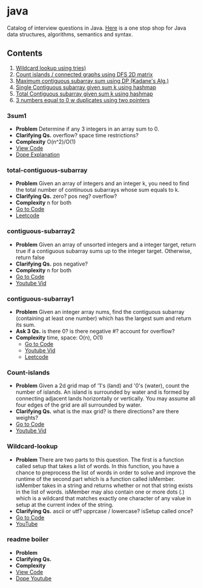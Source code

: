# java
Catalog of interview questions in Java. [Here](_cheatsheet.md) is a one stop shop for Java data structures, algorithms, semantics and syntax.

## Contents
1. [Wildcard lookup using tries)](#Wildcard-lookup)
2. [Count islands / connected graphs using DFS 2D matrix](#Count-islands)
3. [Maximum contiguous subarray sum using DP (Kadane's Alg.)](#contiguous-subarray1)
4. [Single Contiguous subarray given sum k using hashmap](#contiguous-subarray2)
5. [Total Contiguous subarray given sum k using hashmap](#total-contiguous-subarray)
6. [3 numbers equal to 0 w duplicates using two pointers](#3sum1)

### 3sum1
- **Problem** Determine if any 3 integers in an array sum to 0.
- **Clarifying Qs.** overflow? space time restrictions?
- **Complexity** O(n^2)/O(1)
- [View Code](3sum1.java)
- [Dope Explanation](https://leetcode.com/problems/3sum/discuss/304552/O(n2)-time-O(1)-space-solution)

### total-contiguous-subarray
- **Problem** Given an array of integers and an integer k, you need to find the total number of continuous subarrays whose sum equals to k.
- **Clarifying Qs.** zero? pos neg? overflow?
- **Complexity** n for both
- [Go to Code](total-contiguous-subarray.java)
- [Leetcode](https://leetcode.com/problems/subarray-sum-equals-k/)

### contiguous-subarray2
- **Problem** Given an array of unsorted integers and a integer target, return true if a contiguous subarray sums up to the integer target. Otherwise, return false
- **Clarifying Qs.** pos negative?
- **Complexity** n for both
- [Go to Code](contiguous-subarray2.java)
- [Youtube Vid](https://www.youtube.com/watch?v=HJDlxZNe1UI)

### contiguous-subarray1
- **Problem** Given an integer array nums, find the contiguous subarray (containing at least one number) which has the largest sum and return its sum.
- **Ask 3 Qs.** is there 0? is there negative #? account for overflow?
- **Complexity** time, space: O(n), O(1)
  + [Go to Code](contiguous-subarray1.java)
  + [Youtube Vid](https://www.youtube.com/watch?v=2MmGzdiKR9Y)
  - [Leetcode](https://leetcode.com/problems/maximum-subarray/)

### Count-islands
- **Problem** Given a 2d grid map of '1's (land) and '0's (water), count the number of islands. An island is surrounded by water and is formed by connecting adjacent lands horizontally or vertically. You may assume all four edges of the grid are all surrounded by water.
- **Clarifying Qs.** what is the max grid? is there directions? are there weights?
- [Go to Code](countIslands.java)
- [Youtube Vid](https://www.youtube.com/watch?v=o8S2bO3pmO4)

### Wildcard-lookup
 - **Problem** There are two parts to this question. The first is a function called setup that takes a list of words. In this function, you have a chance to preprocess the list of words in order to solve and improve the runtime of the second part which is a function called isMember. isMember takes in a string and returns whether or not that string exists in the list of words. isMember may also contain one or more dots (.) which is a wildcard that matches exactly one character of any value in setup at the current index of the string.
- **Clarifying Qs.** ascii or utf? upprcase / lowercase? isSetup called once?
- [Go to Code](wildcardLookup.java)
- [YouTube](https://www.youtube.com/watch?v=Xt2ouYSxWkw)




### readme boiler
- **Problem**
- **Clarifying Qs.**
- **Complexity**
- [View Code]()
- [Dope Youtube]()
